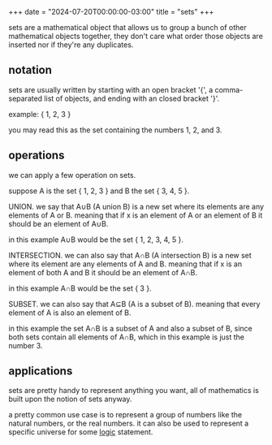 +++
date = "2024-07-20T00:00:00-03:00"
title = "sets"
+++

sets are a mathematical object that allows us to group a bunch of other mathematical objects together,
they don't care what order those objects are inserted nor if they're any duplicates.

## notation

sets are usually written by starting with an open bracket '{',
a comma-separated list of objects, and ending with an closed bracket '}'.

example: { 1, 2, 3 }

you may read this as the set containing the numbers 1, 2, and 3.

## operations

we can apply a few operation on sets.

suppose A is the set { 1, 2, 3 } and B the set { 3, 4, 5 }.

UNION. we say that A&cup;B (A union B) is a new set where its elements are any elements of A or B. meaning that if x is an element of A or an element of B it should be an element of A&cup;B.

in this example A&cup;B would be the set { 1, 2, 3, 4, 5 }.

INTERSECTION. we can also say that A&cap;B (A intersection B) is a new set where its element are any elements of A and B. meaning that if x is an element of both A and B it should be an element of A&cap;B.

in this example A&cap;B would be the set { 3 }.

SUBSET. we can also say that A&sube;B (A is a subset of B). meaning that every element of A is also an element of B.

in this example the set A&cap;B is a subset of A and also a subset of B, since both sets contain all elements of A&cap;B, which in this example is just the number 3.

## applications

sets are pretty handy to represent anything you want, all of mathematics is built upon the notion of sets anyway.

a pretty common use case is to represent a group of numbers like the natural numbers, or the real numbers. it can also be used to represent a specific universe for some [logic](/notes/logic) statement.
